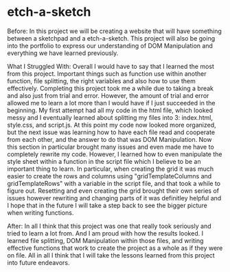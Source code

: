 # etch-a-sketch
Before:
In this project we will be creating a website that will have something between a sketchpad and a etch-a-sketch.
This project will also be going into the portfolio to express our understanding of DOM Manipulation and everything we have learned previously.

What I Struggled With:
Overall I would have to say that I learned the most from this project. Important things such as function use within another function, file splitting, the right variables and also how to use them effectively.
Completing this project took me a while due to taking a break and also just from trial and error. However, the amount of trial and error allowed me to learn a lot more than I would have if I just succeeded in the beginning. My first attempt had all my code in the html file, which looked messy and I eventually learned about splitting my files into 3: index.html, style.css, and script.js. At this point my code now looked more organized, but the next issue was learning how to have each file read and cooperate from each other, and the answer to do that was DOM Manipulation. Now this section in particular brought many issues and even made me have to completely rewrite my code. However, I learned how to even manipulate the style sheet within a function in the script file which I believe to be an important thing to learn. In particular, when creating the grid it was much easier to create the rows and columns using "gridTemplateColumns and gridTemplateRows" with a variable in the script file, and that took a while to figure out. Resetting and even creating the grid brought their own series of issues however rewriting and changing parts of it was definitley helpful and I hope that in the future I will take a step back to see the bigger picture when writing functions.

After:
In all I think that this project was one that really took seriously and tried to learn a lot from. And I am proud with how the results looked. I learned file splitting, DOM Manipulation within those files, and writing effective functions that work to create the project as a whole as if they were on file. All in all I think that I will take the lessons learned from this project into future endeavors.